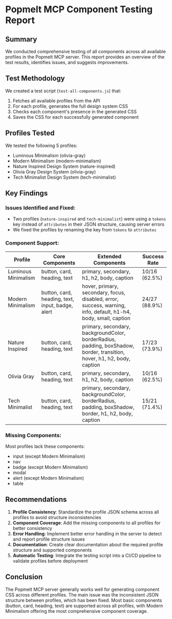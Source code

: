 # Popmelt MCP Component Testing Report

## Summary

We conducted comprehensive testing of all components across all available profiles in the Popmelt MCP server. This report provides an overview of the test results, identifies issues, and suggests improvements.

## Test Methodology

We created a test script (`test-all-components.js`) that:
1. Fetches all available profiles from the API
2. For each profile, generates the full design system CSS
3. Checks each component's presence in the generated CSS
4. Saves the CSS for each successfully generated component

## Profiles Tested

We tested the following 5 profiles:
- Luminous Minimalism (olivia-gray)
- Modern Minimalism (modern-minimalism)
- Nature Inspired Design System (nature-inspired)
- Olivia Gray Design System (olivia-gray)
- Tech Minimalist Design System (tech-minimalist)

## Key Findings

### Issues Identified and Fixed:
- Two profiles (`nature-inspired` and `tech-minimalist`) were using a `tokens` key instead of `attributes` in their JSON structure, causing server errors
- We fixed the profiles by renaming the key from `tokens` to `attributes`

### Component Support:

| Profile | Core Components | Extended Components | Success Rate |
|---------|----------------|---------------------|--------------|
| Luminous Minimalism | button, card, heading, text | primary, secondary, h1, h2, body, caption | 10/16 (62.5%) |
| Modern Minimalism | button, card, heading, text, input, badge, alert | hover, primary, secondary, focus, disabled, error, success, warning, info, default, h1-h4, body, small, caption | 24/27 (88.9%) |
| Nature Inspired | button, card, heading, text | primary, secondary, backgroundColor, borderRadius, padding, boxShadow, border, transition, hover, h1, h2, body, caption | 17/23 (73.9%) |
| Olivia Gray | button, card, heading, text | primary, secondary, h1, h2, body, caption | 10/16 (62.5%) |
| Tech Minimalist | button, card, heading, text | primary, secondary, backgroundColor, borderRadius, padding, boxShadow, border, h1, h2, body, caption | 15/21 (71.4%) |

### Missing Components:
Most profiles lack these components:
- input (except Modern Minimalism)
- nav
- badge (except Modern Minimalism)
- modal
- alert (except Modern Minimalism)
- table

## Recommendations

1. **Profile Consistency**: Standardize the profile JSON schema across all profiles to avoid structure inconsistencies
2. **Component Coverage**: Add the missing components to all profiles for better consistency
3. **Error Handling**: Implement better error handling in the server to detect and report profile structure issues
4. **Documentation**: Create clear documentation about the required profile structure and supported components
5. **Automatic Testing**: Integrate the testing script into a CI/CD pipeline to validate profiles before deployment

## Conclusion

The Popmelt MCP server generally works well for generating component CSS across different profiles. The main issue was the inconsistent JSON structure between profiles, which has been fixed. Most basic components (button, card, heading, text) are supported across all profiles, with Modern Minimalism offering the most comprehensive component coverage. 